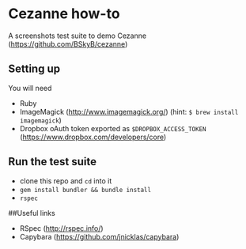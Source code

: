 # Cezanne how-to
A screenshots test suite to demo Cezanne (https://github.com/BSkyB/cezanne)

## Setting up
You will need
- Ruby
- ImageMagick (http://www.imagemagick.org/) (hint: `$ brew install imagemagick`)
- Dropbox oAuth token exported as `$DROPBOX_ACCESS_TOKEN` (https://www.dropbox.com/developers/core)

## Run the test suite
- clone this repo and `cd` into it
- `gem install bundler && bundle install`
- `rspec`

##Useful links
- RSpec (http://rspec.info/)
- Capybara (https://github.com/jnicklas/capybara)
